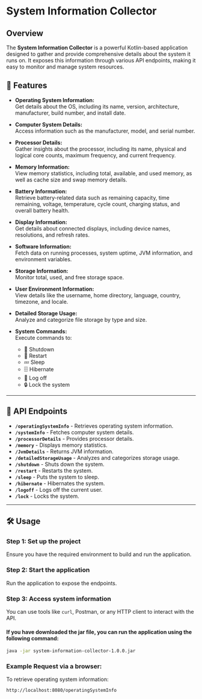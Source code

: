 # System Information Collector

## Overview

The **System Information Collector** is a powerful Kotlin-based application designed to gather and provide comprehensive details about the system it runs on. It exposes this information through various API endpoints, making it easy to monitor and manage system resources.

## 🚀 Features

- **Operating System Information:**  
  Get details about the OS, including its name, version, architecture, manufacturer, build number, and install date.

- **Computer System Details:**  
  Access information such as the manufacturer, model, and serial number.

- **Processor Details:**  
  Gather insights about the processor, including its name, physical and logical core counts, maximum frequency, and current frequency.

- **Memory Information:**  
  View memory statistics, including total, available, and used memory, as well as cache size and swap memory details.

- **Battery Information:**  
  Retrieve battery-related data such as remaining capacity, time remaining, voltage, temperature, cycle count, charging status, and overall battery health.

- **Display Information:**  
  Get details about connected displays, including device names, resolutions, and refresh rates.

- **Software Information:**  
  Fetch data on running processes, system uptime, JVM information, and environment variables.

- **Storage Information:**  
  Monitor total, used, and free storage space.

- **User Environment Information:**  
  View details like the username, home directory, language, country, timezone, and locale.

- **Detailed Storage Usage:**  
  Analyze and categorize file storage by type and size.

- **System Commands:**  
  Execute commands to:
  - 🔌 Shutdown
  - 🔄 Restart
  - 💤 Sleep
  - 🗄️ Hibernate
  - 🚪 Log off
  - 🔒 Lock the system

---

## 📡 API Endpoints

- **`/operatingSystemInfo`** - Retrieves operating system information.
- **`/systemInfo`** - Fetches computer system details.
- **`/processorDetails`** - Provides processor details.
- **`/memory`** - Displays memory statistics.
- **`/JvmDetails`** - Returns JVM information.
- **`/detailedStorageUsage`** - Analyzes and categorizes storage usage.
- **`/shutdown`** - Shuts down the system.
- **`/restart`** - Restarts the system.
- **`/sleep`** - Puts the system to sleep.
- **`/hibernate`** - Hibernates the system.
- **`/logoff`** - Logs off the current user.
- **`/lock`** - Locks the system.

---

## 🛠️ Usage

### Step 1: Set up the project
Ensure you have the required environment to build and run the application.

### Step 2: Start the application
Run the application to expose the endpoints.

### Step 3: Access system information
You can use tools like `curl`, Postman, or any HTTP client to interact with the API.

#### If you have downloaded the jar file, you can run the application using the following command:

```bash
java -jar system-information-collector-1.0.0.jar
```


### Example Request via a browser:

To retrieve operating system information:

```bash
http://localhost:8080/operatingSystemInfo
